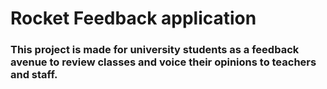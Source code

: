 # Rocket Feedback application

### This project is made for university students as a feedback avenue to review classes and voice their opinions to teachers and staff. 

